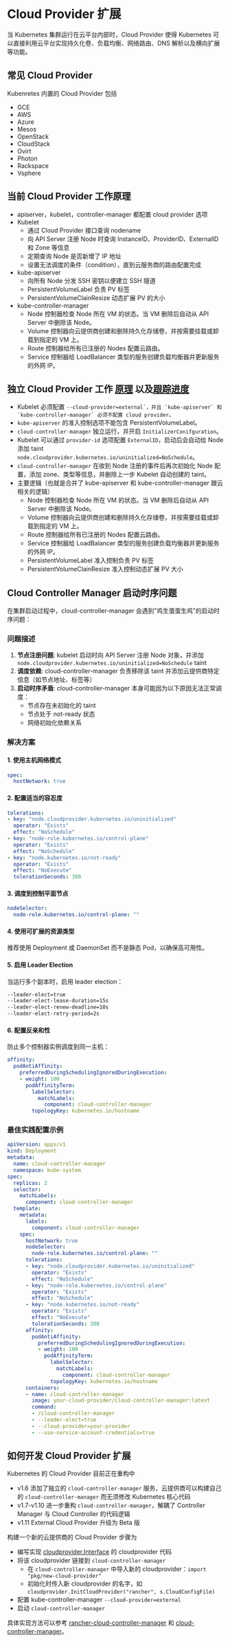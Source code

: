 # Cloud Provider 扩展

当 Kubernetes 集群运行在云平台内部时，Cloud Provider 使得 Kubernetes 可以直接利用云平台实现持久化卷、负载均衡、网络路由、DNS 解析以及横向扩展等功能。

## 常见 Cloud Provider

Kubenretes 内置的 Cloud Provider 包括

* GCE
* AWS
* Azure
* Mesos
* OpenStack
* CloudStack
* Ovirt
* Photon
* Rackspace
* Vsphere

## 当前 Cloud Provider 工作原理

* apiserver，kubelet，controller-manager 都配置 cloud provider 选项
* Kubelet
  * 通过 Cloud Provider 接口查询 nodename
  * 向 API Server 注册 Node 时查询 InstanceID、ProviderID、ExternalID 和 Zone 等信息
  * 定期查询 Node 是否新增了 IP 地址
  * 设置无法调度的条件（condition），直到云服务商的路由配置完成
* kube-apiserver
  * 向所有 Node 分发 SSH 密钥以便建立 SSH 隧道
  * PersistentVolumeLabel 负责 PV 标签
  * PersistentVolumeClainResize 动态扩展 PV 的大小
* kube-controller-manager
  * Node 控制器检查 Node 所在 VM 的状态。当 VM 删除后自动从 API Server 中删除该 Node。
  * Volume 控制器向云提供商创建和删除持久化存储卷，并按需要挂载或卸载到指定的 VM 上。
  * Route 控制器给所有已注册的 Nodes 配置云路由。
  * Service 控制器给 LoadBalancer 类型的服务创建负载均衡器并更新服务的外网 IP。

## 独立 Cloud Provider 工作 [原理](https://kubernetes.io/docs/tasks/administer-cluster/running-cloud-controller/) 以及[跟踪进度](https://github.com/kubernetes/features/issues/88)

* Kubelet 必须配置 ``--cloud-provider=external`，并且 `kube-apiserver` 和 `kube-controller-manager` 必须不配置 cloud provider。``
* `kube-apiserver` 的准入控制选项不能包含 PersistentVolumeLabel。
* `cloud-controller-manager` 独立运行，并开启 `InitializerConifguration`。
* Kubelet 可以通过 `provider-id` 选项配置 `ExternalID`，启动后会自动给 Node 添加 taint `node.cloudprovider.kubernetes.io/uninitialized=NoSchedule`。
* `cloud-controller-manager` 在收到 Node 注册的事件后再次初始化 Node 配置，添加 zone、类型等信息，并删除上一步 Kubelet 自动创建的 taint。
* 主要逻辑（也就是合并了 kube-apiserver 和 kube-controller-manager 跟云相关的逻辑）
  * Node 控制器检查 Node 所在 VM 的状态。当 VM 删除后自动从 API Server 中删除该 Node。
  * Volume 控制器向云提供商创建和删除持久化存储卷，并按需要挂载或卸载到指定的 VM 上。
  * Route 控制器给所有已注册的 Nodes 配置云路由。
  * Service 控制器给 LoadBalancer 类型的服务创建负载均衡器并更新服务的外网 IP。
  * PersistentVolumeLabel 准入控制负责 PV 标签
  * PersistentVolumeClainResize 准入控制动态扩展 PV 大小

## Cloud Controller Manager 启动时序问题

在集群启动过程中，cloud-controller-manager 会遇到"鸡生蛋蛋生鸡"的启动时序问题：

### 问题描述

1. **节点注册问题**: kubelet 启动时向 API Server 注册 Node 对象，并添加 `node.cloudprovider.kubernetes.io/uninitialized=NoSchedule` taint
2. **调度依赖**: cloud-controller-manager 负责移除该 taint 并添加云提供商特定信息（如节点地址、标签等）
3. **启动时序矛盾**: cloud-controller-manager 本身可能因为以下原因无法正常调度：
   * 节点存在未初始化的 taint
   * 节点处于 not-ready 状态
   * 网络初始化依赖关系

### 解决方案

#### 1. 使用主机网络模式
```yaml
spec:
  hostNetwork: true
```

#### 2. 配置适当的容忍度
```yaml
tolerations:
- key: "node.cloudprovider.kubernetes.io/uninitialized"
  operator: "Exists"
  effect: "NoSchedule"
- key: "node-role.kubernetes.io/control-plane"
  operator: "Exists"
  effect: "NoSchedule"
- key: "node.kubernetes.io/not-ready"
  operator: "Exists"
  effect: "NoExecute"
  tolerationSeconds: 300
```

#### 3. 调度到控制平面节点
```yaml
nodeSelector:
  node-role.kubernetes.io/control-plane: ""
```

#### 4. 使用可扩展的资源类型
推荐使用 Deployment 或 DaemonSet 而不是静态 Pod，以确保高可用性。

#### 5. 启用 Leader Election
当运行多个副本时，启用 leader election：
```bash
--leader-elect=true
--leader-elect-lease-duration=15s
--leader-elect-renew-deadline=10s
--leader-elect-retry-period=2s
```

#### 6. 配置反亲和性
防止多个控制器实例调度到同一主机：
```yaml
affinity:
  podAntiAffinity:
    preferredDuringSchedulingIgnoredDuringExecution:
    - weight: 100
      podAffinityTerm:
        labelSelector:
          matchLabels:
            component: cloud-controller-manager
        topologyKey: kubernetes.io/hostname
```

### 最佳实践配置示例

```yaml
apiVersion: apps/v1
kind: Deployment
metadata:
  name: cloud-controller-manager
  namespace: kube-system
spec:
  replicas: 2
  selector:
    matchLabels:
      component: cloud-controller-manager
  template:
    metadata:
      labels:
        component: cloud-controller-manager
    spec:
      hostNetwork: true
      nodeSelector:
        node-role.kubernetes.io/control-plane: ""
      tolerations:
      - key: "node.cloudprovider.kubernetes.io/uninitialized"
        operator: "Exists"
        effect: "NoSchedule"
      - key: "node-role.kubernetes.io/control-plane"
        operator: "Exists"
        effect: "NoSchedule"
      - key: "node.kubernetes.io/not-ready"
        operator: "Exists"
        effect: "NoExecute"
        tolerationSeconds: 300
      affinity:
        podAntiAffinity:
          preferredDuringSchedulingIgnoredDuringExecution:
          - weight: 100
            podAffinityTerm:
              labelSelector:
                matchLabels:
                  component: cloud-controller-manager
              topologyKey: kubernetes.io/hostname
      containers:
      - name: cloud-controller-manager
        image: your-cloud-provider/cloud-controller-manager:latest
        command:
        - /cloud-controller-manager
        - --leader-elect=true
        - --cloud-provider=your-provider
        - --use-service-account-credentials=true
```

## 如何开发 Cloud Provider 扩展

Kubernetes 的 Cloud Provider 目前正在重构中

* v1.6 添加了独立的 `cloud-controller-manager` 服务，云提供商可以构建自己的 `cloud-controller-manager` 而无须修改 Kubernetes 核心代码
* v1.7-v1.10 进一步重构 `cloud-controller-manager`，解耦了 Controller Manager 与 Cloud Controller 的代码逻辑
* v1.11 External Cloud Provider 升级为 Beta 版

构建一个新的云提供商的 Cloud Provider 步骤为

* 编写实现 [cloudprovider.Interface](https://github.com/kubernetes/cloud-provider/blob/master/cloud.go) 的 cloudprovider 代码
* 将该 cloudprovider 链接到 `cloud-controller-manager`
  * 在 `cloud-controller-manager` 中导入新的 cloudprovider：`import "pkg/new-cloud-provider"`
  * 初始化时传入新 cloudprovider 的名字，如 `cloudprovider.InitCloudProvider("rancher", s.CloudConfigFile)`
* 配置 kube-controller-manager `--cloud-provider=external`
* 启动 `cloud-controller-manager`

具体实现方法可以参考 [rancher-cloud-controller-manager](https://github.com/rancher/rancher-cloud-controller-manager) 和 [cloud-controller-manager](https://github.com/kubernetes/cloud-provider)。
